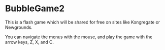 BubbleGame2
===========

This is a flash game which will be shared for free on sites like Kongregate or Newgrounds.

You can navigate the menus with the mouse, and play the game with the arrow keys, Z, X, and C.
